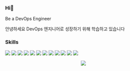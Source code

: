 ### Hi👋

Be a DevOps Engineer

안녕하세요 DevOps 엔지니어로 성장하기 위해 학습하고 있습니다 


### Skills
<img src="https://img.shields.io/badge/Amazon AWS-232F3E.svg?logo=Amazon AWS&logoColor=white"> <img src="https://img.shields.io/badge/Docker-2496ED.svg?logo=Docker&logoColor=white"> <img src="https://img.shields.io/badge/Kubernetes-326CE5.svg?logo=Kubernetes&logoColor=white"> <img src="https://img.shields.io/badge/Terraform-7B42BC.svg?logo=Terraform&logoColor=white"> <img src="https://img.shields.io/badge/Linux-CC624.svg?logo=Linux&logoColor=white"> <img src="https://img.shields.io/badge/NGINX-009639.svg?logo=NGINX&logoColor=white"> <img src="https://img.shields.io/badge/MySQL-4479A1.svg?logo=MySQL&logoColor=white"> <img src="https://img.shields.io/badge/Grafana-F46800.svg?logo=Grafana&logoColor=white"> <img src="https://img.shields.io/badge/Git-F05032.svg?logo=Git&logoColor=white"> <img src="https://img.shields.io/badge/GitHub Actions-2088FF.svg?logo=GitHub Actions&logoColor=white"> <img src="https://img.shields.io/badge/JavaScript-F7DF1E.svg?logo=Notion&logoColor=white"> <img src="https://img.shields.io/badge/Notion-000000.svg?logo=javascript&logoColor=white">


<p align="center">
  <img src="https://user-images.githubusercontent.com/119267181/229045074-eb6bb74f-780b-47f9-a60e-934f3a761df2.png">
</p>

<!--
**yebinnn/yebinnn** is a ✨ _special_ ✨ repository because its `README.md` (this file) appears on your GitHub profile.

Here are some ideas to get you started:

- 🔭 I’m currently working on ...
- 🌱 I’m currently learning ...
- 👯 I’m looking to collaborate on ...
- 🤔 I’m looking for help with ...
- 💬 Ask me about ...
- 📫 How to reach me: ...
- 😄 Pronouns: ...
- ⚡ Fun fact: ...
-->

